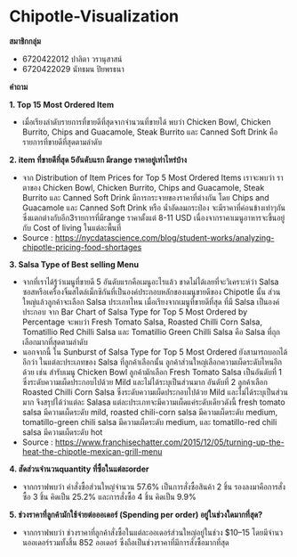 # Chipotle-Visualization
**สมาชิกกลุ่ม**
- 6720422012 ปาลิตา วรานุสาสน์
- 6720422029 นัทธมน ปิยพรธนา

**คำถาม**

**1. Top 15 Most Ordered Item**
- เมื่อเรียงลำดับรายการที่ขายดีที่สุดจากจำนวนที่ขายได้ พบว่า Chicken Bowl, Chicken Burrito, Chips and Guacamole, Steak Burrito และ Canned Soft Drink คือรายการที่ขายดีที่สุดตามลำดับ


**2. item ที่ขายดีที่สุด 5อันดับแรก มีrange ราคาอยู่เท่าไหร่บ้าง**
- จาก Distribution of Item Prices for Top 5 Most Ordered Items เราจะพบว่า ราตาของ Chicken Bowl, Chicken Burrito, Chips and Guacamole, Steak Burrito และ Canned Soft Drink มีการกระจายของราคาที่ต่างกัน โดย Chips and Guacamole และ Canned Soft Drink หรือ น้ำอัดลมกระป๋อง จะมีราคาที่ค่อนข้างเท่าๆกัน ซึ่งแตกต่างกับอีก3รายการที่มีrange ราคาตั้งแต่ 8-11 USD เนื่องจากราคาเมนูอาหารจะขึ้นอยู่กับ Cost of living ในแต่ละพื้นที่
- Source : https://nycdatascience.com/blog/student-works/analyzing-chipotle-pricing-food-shortages

  
**3. Salsa Type of Best selling Menu**
- จากที่เราได้รู้ว่าเมนูที่ขายดี 5 อันดับแรกคือเมนูอะไรแล้ว ขาดไม่ได้เลยที่จะวิเคราะห์ว่า Salsa ซอสหรือเครื่องจิ้มสไตล์เม็กซิกันที่เป็นองค์ประกอบหลักของเมนูขายดีของ Chipotle นั้น ส่วนใหญ่แล้วลูกค้าจะเลือก Salsa ประเภทไหน เมื่อเรียงจากเมนูที่ขายดีที่สุด ที่มี Salsa เป็นองค์ประกอบ จาก Bar Chart of Salsa Type for Top 5 Most Ordered by Percentage จะพบว่า Fresh Tomato Salsa, Roasted Chilli Corn Salsa, Tomatillio Red Chilli Salsa และ Tomatillio Green Chilli Salsa คือ Salsa ที่ถุกเลือกมากที่สุดตามลำดับ
- นอกจากนี้ ใน Sunburst of Salsa Type for Top 5 Most Ordered ยังสามารถบอกได้อีกว่า ในแต่ละประเภทของ Salsa ที่ลูกค้าเลือกนั้น ลูกค้าส่วนใหญ่เลือกความเผ็ดระดับไหนอีกด้วย เช่น สำรับเมนู Chicken Bowl ลูกค้ามักเลือก Fresh Tomato Salsa เป็นอันดับที่ 1 ซึ่งระดับความเผ็ดประกอบไปด้วย Mild และไม่ได้ระบุเป็นส่วนมาก อันดับที่ 2 ลูกค้าเลือก Roasted Chilli Corn Salsa ซึ่งระดับความเผ็ดประกอบไปด้วย Mild และไม่ได้ระบุเป็นส่วนมาก จึงสรุปได้ว่าแต่ละ Salasa แต่ละประเภทจะมีความเผ็ดแค่ระดับเดียวดังนี้ fresh tomato salsa มีความเผ็ดระดับ mild, roasted chili-corn salsa มีความเผ็ดระดับ medium, tomatillo-green chili salsa มีความเผ็ดระดับ medium, และ tomatillo-red chili salsa มีความเผ็ดระดับ hot
- Source : https://www.franchisechatter.com/2015/12/05/turning-up-the-heat-the-chipotle-mexican-grill-menu


**4. สัดส่วนจำนวนquantity ที่ซื้อในแต่ละorder**
- จากกราฟพบว่า คำสั่งซื้อส่วนใหญ่จำนวน 57.6% เป็นการสั่งซื้อสินค้า 2 ชิ้น รองลงมาคือการสั่งซื้อ 3 ชิ้น คิดเป็น 25.2% และการสั่งซื้อ 4 ชิ้น คิดเป็น 9.9%


**5. ช่วงราคาที่ลูกค้ามักใช้จ่ายต่อออเดอร์ (Spending per order) อยู่ในช่วงใดมากที่สุด?**
- จากกราฟพบว่า ช่วงราคาที่ลูกค้าสั่งซื้อในแต่ละออเดอร์ส่วนใหญ่อยู่ในช่วง $10–15 โดยมีจำนวนออเดอร์รวมทั้งสิ้น 852 ออเดอร์ ซึ่งถือเป็นช่วงราคาที่มีการสั่งซื้อมากที่สุด



